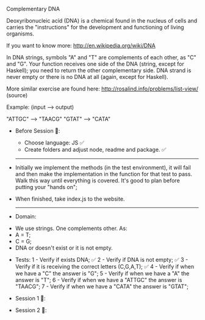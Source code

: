 Complementary DNA

Deoxyribonucleic acid (DNA) is a chemical found in the nucleus of cells and carries the "instructions" for the development and functioning of living organisms.

If you want to know more: http://en.wikipedia.org/wiki/DNA

In DNA strings, symbols "A" and "T" are complements of each other, as "C" and "G". Your function receives one side of the DNA (string, except for Haskell); you need to return the other complementary side. DNA strand is never empty or there is no DNA at all (again, except for Haskell).

More similar exercise are found here: http://rosalind.info/problems/list-view/ (source)

Example: (input --> output)

"ATTGC" --> "TAACG"
"GTAT" --> "CATA"


* Before Session 🍅:
    - Choose language: JS ✅
    - Create folders and adjust node, readme and package. ✅

    -----

- Initially we implement the methods (in the test environment), it will fail and then make the implementation in the function for that test to pass. Walk this way until everything is covered. It's good to plan before putting your "hands on";
- When finished, take index.js to the website.

    -----

* Domain:
- We use strings. One complements other. As:
- A = T;
- C = G;
- DNA or doesn't exist or it is not empty.

* Tests:
    1 - Verify if exists DNA; ✅
    2 - Verify if DNA is not empty; ✅
    3 - Verify if it is receiving the correct letters (C,G,A,T); ✅
    4 - Verify if when we have a "C" the answer is "G";
    5 - Verify if when we have a "A" the answer is "T";
    6 - Verify if when we have a "ATTGC" the answer is "TAACG";
    7 - Verify if when we have a "CATA" the answer is "GTAT";
    
    

* Session 1 🍅:


* Session 2 🍅:
